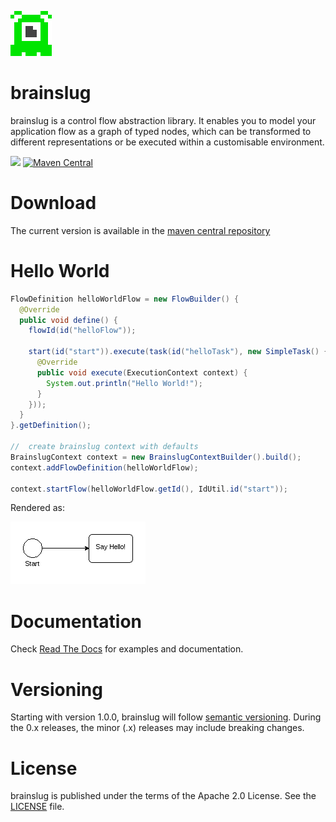 ![brainslug](docs/images/brainslug_big.png)

brainslug
=========

brainslug is a control flow abstraction library. It enables you to model your application flow as a graph of typed nodes,
which can be transformed to different representations or be executed within a customisable environment.

<a href="https://travis-ci.org/adrobisch/brainslug"><img src="https://travis-ci.org/adrobisch/brainslug.png?branch=master" /></a>
[![Maven Central](https://maven-badges.herokuapp.com/maven-central/de.androbit/brainslug-core/badge.svg)](https://maven-badges.herokuapp.com/maven-central/de.androbit/brainslug-core)

Download
========

The current version is available in the [maven central repository](http://search.maven.org/#search%7Cga%7C1%7Cbrainslug)

Hello World
===========

```java
FlowDefinition helloWorldFlow = new FlowBuilder() {
  @Override
  public void define() {
    flowId(id("helloFlow"));

    start(id("start")).execute(task(id("helloTask"), new SimpleTask() {
      @Override
      public void execute(ExecutionContext context) {
        System.out.println("Hello World!");
      }
    }));
  }
}.getDefinition();

//  create brainslug context with defaults
BrainslugContext context = new BrainslugContextBuilder().build();
context.addFlowDefinition(helloWorldFlow);

context.startFlow(helloWorldFlow.getId(), IdUtil.id("start"));
```

Rendered as:

![hello_flow](docs/images/hello_flow.png)

Documentation
=============

Check [Read The Docs](http://brainslug.readthedocs.org) for examples and documentation.

Versioning
==========

Starting with version 1.0.0, brainslug will follow [semantic versioning](http://semver.org). During the 0.x releases, the minor (.x) releases may include breaking changes.

License
=======

brainslug is published under the terms of the Apache 2.0 License.
See the [LICENSE](LICENSE) file.
